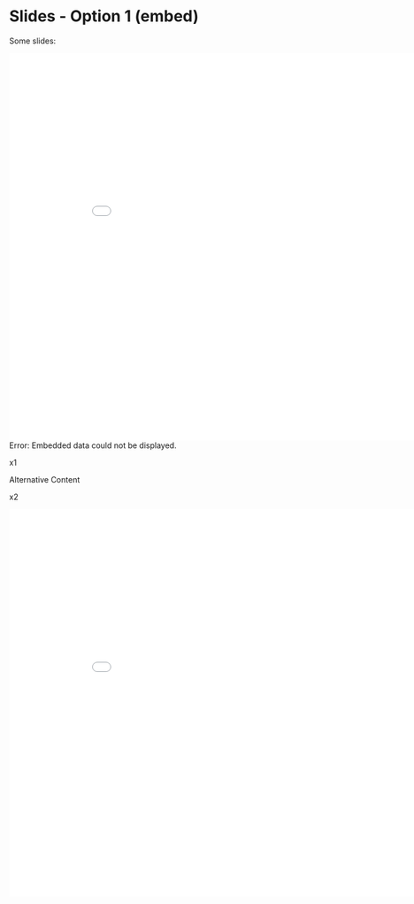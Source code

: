# Slides - Option 1 (embed)

Some slides:

<object data="/slides/index.html" width="900" height="700">
    <embed src="/slides/index.html" width="900" height="700"> </embed>
    Error: Embedded data could not be displayed.
</object>

x1

<object data="/slides/index.html"
width="900"
height="700"
type="text/html">
    Alternative Content
</object>

x2

<embed src="/slides/index.html"
width=900
height=700
onerror="alert('URL invalid !!');" />
